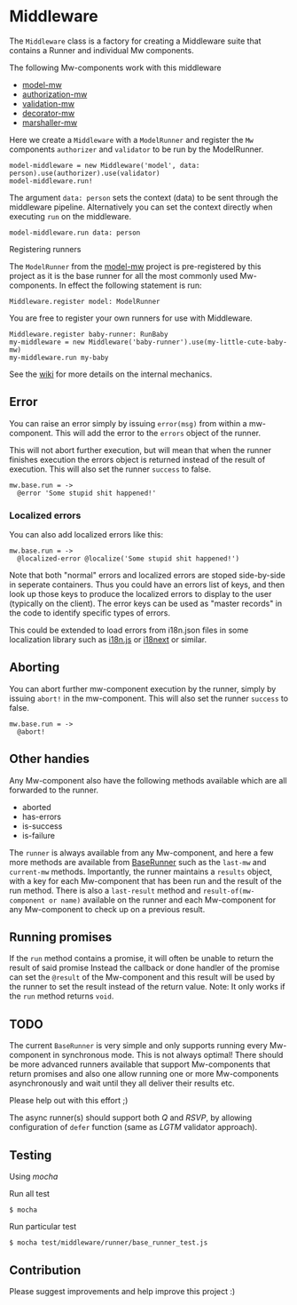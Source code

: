 # Middleware

The `Middleware` class is a factory for creating a Middleware suite that contains a Runner and individual Mw components.

The following Mw-components work with this middleware

* [model-mw](https://github.com/kristianmandrup/model-mw)
* [authorization-mw](https://github.com/kristianmandrup/authorization-mw)
* [validation-mw](https://github.com/kristianmandrup/validation-mw)
* [decorator-mw](https://github.com/kristianmandrup/decorator-mw)
* [marshaller-mw](https://github.com/kristianmandrup/marshaller-mw)


Here we create a `Middleware` with a `ModelRunner` and register the `Mw` components
 `authorizer` and `validator` to be run by the ModelRunner.

```LiveScript
model-middleware = new Middleware('model', data: person).use(authorizer).use(validator)
model-middleware.run!
```

The argument `data: person` sets the context (data) to be sent through the middleware pipeline.
Alternatively you can set the context directly when executing `run` on the middleware.

`model-middleware.run data: person`

Registering runners

The `ModelRunner` from the [model-mw](https://github.com/kristianmandrup/model-mw) project is pre-registered by this project as it is the base runner for all the most commonly used Mw-components.
In effect the following statement is run:

`Middleware.register model: ModelRunner`

You are free to register your own runners for use with Middleware.

```LiveScript
Middleware.register baby-runner: RunBaby
my-middleware = new Middleware('baby-runner').use(my-little-cute-baby-mw)
my-middleware.run my-baby
```

See the [wiki](https://github.com/kristianmandrup/middleware/wiki) for more details on the internal mechanics.

## Error

You can raise an error simply by issuing `error(msg)` from within a mw-component. This will add the error
to the `errors` object of the runner.

This will not abort further execution, but will mean that when the runner finishes execution the errors object is returned instead of the result of execution. This will also set the runner `success` to false.

```LiveScript
mw.base.run = ->
  @error 'Some stupid shit happened!'
```

### Localized errors

You can also add localized errors like this:

```LiveScript
mw.base.run = ->
  @localized-error @localize('Some stupid shit happened!')
```

Note that both "normal" errors and localized errors are stoped side-by-side in seperate containers.
Thus you could have an errors list of keys, and then look up those keys to produce the localized errors to display to the user (typically on the client). The error keys can be used as "master records" in the code to identify specific types of errors. 

This could be extended to load errors from i18n.json files in some localization library such as [i18n.js](https://github.com/fnando/i18n-js) or [i18next](http://i18next.com/) or similar.

## Aborting

You can abort further mw-component execution by the runner, simply by issuing `abort!` in the mw-component.
This will also set the runner `success` to false.

```LiveScript
mw.base.run = ->
  @abort!
```

## Other handies

Any Mw-component also have the following methods available which are all forwarded to the runner.

 * aborted
 * has-errors
 * is-success
 * is-failure

The `runner` is always available from any Mw-component, and here a few more methods are available from [BaseRunner](https://github.com/kristianmandrup/middleware/blob/master/runner/base_runner.ls) such as the `last-mw` and `current-mw` methods. Importantly, the runner maintains a `results` object, with a key for each Mw-component that has been run and the result of the run method.
There is also a `last-result` method and `result-of(mw-component or name)` available on the runner and each Mw-component for any Mw-component
to check up on a previous result.

## Running promises

If the `run` method contains a promise, it will often be unable to return the result of said promise
Instead the callback or done handler of the promise can set the `@result` of the Mw-component and
this result will be used by the runner to set the result instead of the return value.
Note: It only works if the `run` method returns `void`.

## TODO

The current `BaseRunner` is very simple and only supports running every Mw-component in synchronous mode.
This is not always optimal! There should be more advanced runners available that
 support Mw-components that return promises and also one allow running one or more
 Mw-components asynchronously and wait until they all deliver their results etc.

Please help out with this effort ;)

The async runner(s) should support both *Q* and *RSVP*, by allowing configuration
 of `defer` function (same as *LGTM* validator approach).

## Testing

Using *mocha*

Run all test

`$ mocha`

Run particular test

`$ mocha test/middleware/runner/base_runner_test.js`


## Contribution

Please suggest improvements and help improve this project :)
